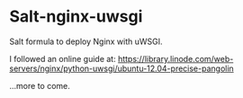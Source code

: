 Salt-nginx-uwsgi
================
Salt formula to deploy Nginx with uWSGI.

I followed an online guide at: https://library.linode.com/web-servers/nginx/python-uwsgi/ubuntu-12.04-precise-pangolin


...more to come.



